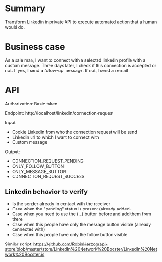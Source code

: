 # Summary

Transform Linkedin in private API to execute automated action that a human would do.

# Business case

As a sale man, I want to connect with a selected linkedin profile with a custom message. Three days later, I check if this connection is accepted or not. If yes, I send a follow-up message. If not, I send an email

# API
Authorization: Basic token 

Endpoint: http://localhost/linkedin/connection-request

Input:
- Cookie Linkedin from who the connection request will be send
- Linkedin url to which I want to connect with
- Custom message

Output:
- CONNECTION_REQUEST_PENDING
- ONLY_FOLLOW_BUTTON
- ONLY_MESSAGE_BUTTON
- CONNECTION_REQUEST_SUCCESS

## Linkedin behavior to verify
- Is the sender already in contact with the receiver
- Case when the "pending" status is present (already added)
- Case when you need to use the (...) button before and add them from there
- Case when this people have only the message button visible (already connected with)
- Case when this people have only the follow button visible

Similar script: https://github.com/RobinHerzog/api-store/blob/master/store/LinkedIn%20Network%20Booster/LinkedIn%20Network%20Booster.js
